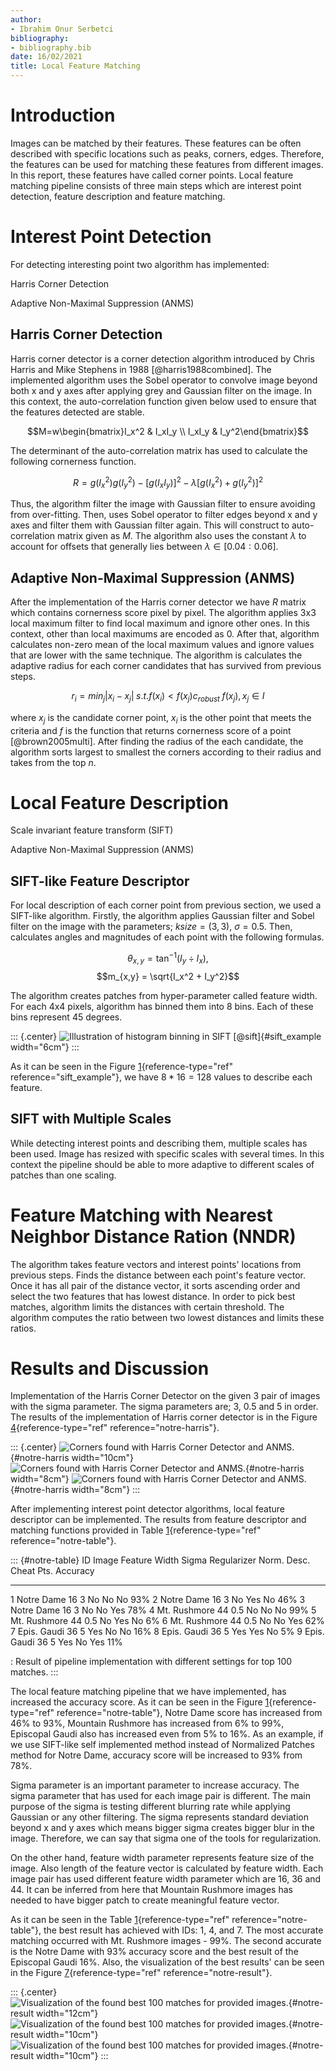 ```yaml
---
author:
- Ibrahim Onur Serbetci
bibliography:
- bibliography.bib
date: 16/02/2021
title: Local Feature Matching
---
```


# Introduction

Images can be matched by their features. These features can be often
described with specific locations such as peaks, corners, edges.
Therefore, the features can be used for matching these features from
different images. In this report, these features have called corner
points. Local feature matching pipeline consists of three main steps
which are interest point detection, feature description and feature
matching.

# Interest Point Detection

For detecting interesting point two algorithm has implemented:

Harris Corner Detection

Adaptive Non-Maximal Suppression (ANMS)

## Harris Corner Detection

Harris corner detector is a corner detection algorithm introduced by
Chris Harris and Mike Stephens in 1988 [@harris1988combined]. The
implemented algorithm uses the Sobel operator to convolve image beyond
both x and y axes after applying grey and Gaussian filter on the image.
In this context, the auto-correlation function given below used to
ensure that the features detected are stable.

$$M=w\begin{bmatrix}I_x^2 & I_xI_y \\ I_xI_y & I_y^2\end{bmatrix}$$

The determinant of the auto-correlation matrix has used to calculate the
following cornerness function.

$$R=g(I_x^2)g(I^2_y)-[g(I_xI_y)]^2-\lambda[g(I_x^2)+g(I_y^2)]^2$$

Thus, the algorithm filter the image with Gaussian filter to ensure
avoiding from over-fitting. Then, uses Sobel operator to filter edges
beyond x and y axes and filter them with Gaussian filter again. This
will construct to auto-correlation matrix given as $M$. The algorithm
also uses the constant $\lambda$ to account for offsets that generally
lies between $\lambda \in[0.04:0.06]$.

## Adaptive Non-Maximal Suppression (ANMS)

After the implementation of the Harris corner detector we have $R$
matrix which contains cornerness score pixel by pixel. The algorithm
applies 3x3 local maximum filter to find local maximum and ignore other
ones. In this context, other than local maximums are encoded as 0. After
that, algorithm calculates non-zero mean of the local maximum values and
ignore values that are lower with the same technique. The algorithm is
calculates the adaptive radius for each corner candidates that has
survived from previous steps.

$$r_i= min_j|x_i-x_j| \; s.t. f(x_i) < f(x_j)c_{robust} \; f(x_j),x_j\in{I}$$

where $x_j$ is the candidate corner point, $x_i$ is the other point that
meets the criteria and $f$ is the function that returns cornerness score
of a point [@brown2005multi]. After finding the radius of the each
candidate, the algorithm sorts largest to smallest the corners according
to their radius and takes from the top $n$.

# Local Feature Description

Scale invariant feature transform (SIFT)

Adaptive Non-Maximal Suppression (ANMS)

## SIFT-like Feature Descriptor

For local description of each corner point from previous section, we
used a SIFT-like algorithm. Firstly, the algorithm applies Gaussian
filter and Sobel filter on the image with the parameters; $ksize=(3,3)$,
$\sigma = 0.5$. Then, calculates angles and magnitudes of each point
with the following formulas.

$$\theta_{x,y} = \tan^{-1}(I_y \div I_x),$$
$$m_{x,y} = \sqrt{I_x^2 + I_y^2}$$

The algorithm creates patches from hyper-parameter called feature width.
For each 4x4 pixels, algorithm has binned them into 8 bins. Each of
these bins represent 45 degrees.

::: {.center}
![Illustration of histogram binning in SIFT
[@sift]](The-SIFT-descriptor-generation-2.png){#sift_example
width="6cm"}
:::

As it can be seen in the Figure [1](#sift_example){reference-type="ref"
reference="sift_example"}, we have $8*16=128$ values to describe each
feature.

## SIFT with Multiple Scales

While detecting interest points and describing them, multiple scales has
been used. Image has resized with specific scales with several times. In
this context the pipeline should be able to more adaptive to different
scales of patches than one scaling.

# Feature Matching with Nearest Neighbor Distance Ration (NNDR)

The algorithm takes feature vectors and interest points' locations from
previous steps. Finds the distance between each point's feature vector.
Once it has all pair of the distance vector, it sorts ascending order
and select the two features that has lowest distance. In order to pick
best matches, algorithm limits the distances with certain threshold. The
algorithm computes the ratio between two lowest distances and limits
these ratios.

# Results and Discussion

Implementation of the Harris Corner Detector on the given 3 pair of
images with the sigma parameter. The sigma parameters are; 3, 0.5 and 5
in order. The results of the implementation of Harris corner detector is
in the Figure [4](#notre-harris){reference-type="ref"
reference="notre-harris"}.

::: {.center}
![Corners found with Harris Corner Detector and
ANMS.](notre_dame_harris.png "fig:"){#notre-harris width="10cm"}
![Corners found with Harris Corner Detector and
ANMS.](mt_rushmore_harris.png "fig:"){#notre-harris width="8cm"}
![Corners found with Harris Corner Detector and
ANMS.](eg_harris.png "fig:"){#notre-harris width="8cm"}
:::

After implementing interest point detector algorithms, local feature
descriptor can be implemented. The results from feature descriptor and
matching functions provided in Table
[1](#notre-table){reference-type="ref" reference="notre-table"}.

::: {#notre-table}
   ID      Image       Feature Width   Sigma   Regularizer   Norm. Desc.   Cheat Pts.   Accuracy
  ---- -------------- --------------- ------- ------------- ------------- ------------ ----------
   1     Notre Dame         16           3         No            No            No         93%
   2     Notre Dame         16           3         No            Yes           No         46%
   3     Notre Dame         16           3         No            No           Yes         78%
   4    Mt. Rushmore        44          0.5        No            No            No         99%
   5    Mt. Rushmore        44          0.5        No            Yes           No          6%
   6    Mt. Rushmore        44          0.5        No            No           Yes         62%
   7    Epis. Gaudi         36           5         Yes           No            No         16%
   8    Epis. Gaudi         36           5         Yes           Yes           No          5%
   9    Epis. Gaudi         36           5         Yes           No           Yes         11%

  : Result of pipeline implementation with different settings for top
  100 matches.
:::

The local feature matching pipeline that we have implemented, has
increased the accuracy score. As it can be seen in the Figure
[1](#notre-table){reference-type="ref" reference="notre-table"}, Notre
Dame score has increased from 46% to 93%, Mountain Rushmore has
increased from 6% to 99%, Episcopal Gaudi also has increased even from
5% to 16%. As an example, if we use SIFT-like self implemented method
instead of Normalized Patches method for Notre Dame, accuracy score will
be increased to 93% from 78%.

Sigma parameter is an important parameter to increase accuracy. The
sigma parameter that has used for each image pair is different. The main
purpose of the sigma is testing different blurring rate while applying
Gaussian or any other filtering. The sigma represents standard deviation
beyond x and y axes which means bigger sigma creates bigger blur in the
image. Therefore, we can say that sigma one of the tools for
regularization.

On the other hand, feature width parameter represents feature size of
the image. Also length of the feature vector is calculated by feature
width. Each image pair has used different feature width parameter which
are 16, 36 and 44. It can be inferred from here that Mountain Rushmore
images has needed to have bigger patch to create meaningful feature
vector.

As it can be seen in the Table [1](#notre-table){reference-type="ref"
reference="notre-table"}, the best result has achieved with IDs: 1, 4,
and 7. The most accurate matching occurred with Mt. Rushmore images -
99%. The second accurate is the Notre Dame with 93% accuracy score and
the best result of the Episcopal Gaudi 16%. Also, the visualization of
the best results' can be seen in the Figure
[7](#notre-result){reference-type="ref" reference="notre-result"}.

::: {.center}
![Visualization of the found best 100 matches for provided
images.](notre_dame.png "fig:"){#notre-result width="12cm"}
![Visualization of the found best 100 matches for provided
images.](mt_rushmore.png "fig:"){#notre-result width="10cm"}
![Visualization of the found best 100 matches for provided
images.](eg.png "fig:"){#notre-result width="10cm"}
:::

